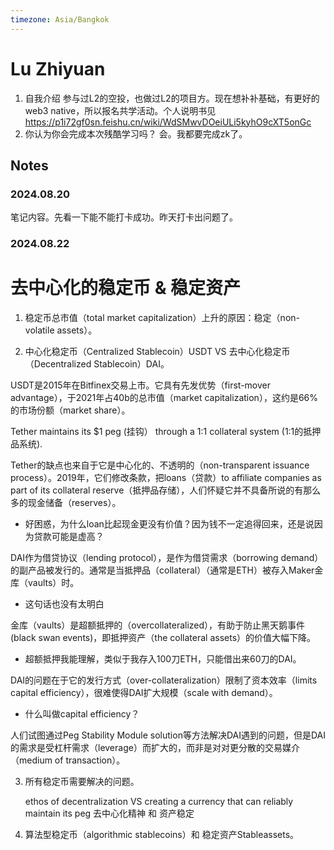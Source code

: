 ```yaml
---
timezone: Asia/Bangkok
---
```


# Lu Zhiyuan

1. 自我介绍
   参与过L2的空投，也做过L2的项目方。现在想补补基础，有更好的web3 native，所以报名共学活动。个人说明书见 https://p1i72gf0sn.feishu.cn/wiki/WdSMwvDOeiULi5kyhO9cXT5onGc
2. 你认为你会完成本次残酷学习吗？
   会。我都要完成zk了。
   
## Notes

<!-- Content_START -->

### 2024.08.20

笔记内容。先看一下能不能打卡成功。昨天打卡出问题了。

### 2024.08.22
去中心化的稳定币 & 稳定资产
=============
1. 稳定币总市值（total market capitalization）上升的原因：稳定（non-volatile assets）。    

2. 中心化稳定币（Centralized Stablecoin）USDT VS 去中心化稳定币（Decentralized Stablecoin）DAI。   
      
USDT是2015年在Bitfinex交易上市。它具有先发优势（first-mover advantage），于2021年占40b的总市值（market capitalization），这约是66%的市场份额（market share）。 
       
   Tether maintains its $1 peg (挂钩） through a 1:1 collateral system (1:1的抵押品系统).       
    
   Tether的缺点也来自于它是中心化的、不透明的（non-transparent issuance process）。2019年，它们修改条款，把loans（贷款）to affiliate companies as part of its 
   collateral reserve（抵押品存储），人们怀疑它并不具备所说的有那么多的现金储备（reserves）。  
          
*   好困惑，为什么loan比起现金更没有价值？因为钱不一定追得回来，还是说因为贷款可能是虚高？    
      
   DAI作为借贷协议（lending protocol），是作为借贷需求（borrowing demand）的副产品被发行的。通常是当抵押品（collateral）（通常是ETH）被存入Maker金库（vaults）时。
*   这句话也没有太明白    

   金库（vaults）是超额抵押的（overcollateralized），有助于防止黑天鹅事件(black swan events)，即抵押资产（the collateral assets）的价值大幅下降。
*   超额抵押我能理解，类似于我存入100刀ETH，只能借出来60刀的DAI。
    
DAI的问题在于它的发行方式（over-collateralization）限制了资本效率（limits capital efficiency），很难使得DAI扩大规模（scale with demand）。
*   什么叫做capital efficiency？

人们试图通过Peg Stability Module solution等方法解决DAI遇到的问题，但是DAI的需求是受杠杆需求（leverage）而扩大的，而非是对对更分散的交易媒介（medium of transaction）。      
     
3. 所有稳定币需要解决的问题。   
     
   ethos of decentralization VS  creating a currency that can reliably maintain its peg
   去中心化精神 和 资产稳定
       
4. 算法型稳定币（algorithmic stablecoins）和 稳定资产Stableassets。   

<!-- Content_END -->
